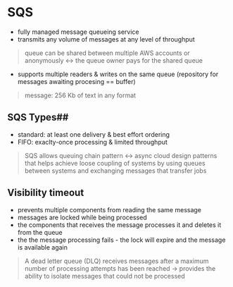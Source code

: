 # SQS #
- fully managed message queueing service
- transmits any volume of messages at any level of throughput

> queue can be shared between multiple AWS accounts or anonymously <-> the queue owner pays for the shared queue

- supports multiple readers & writes on the same queue (repository for messages awaiting procesing == buffer)

> message: 256 Kb of text in any format

## SQS Types##
- standard: at least one delivery & best effort ordering
- FIFO: exaclty-once processing & limited throughput

> SQS allows queuing chain pattern <-> async cloud design patterns that helps achieve loose coupling of systems by using queues between systems and exchanging messages that transfer jobs

## Visibility timeout ##
- prevents multiple components from reading the same message 
- messages are locked while being processed
- the components that receives the message processes it and deletes it from the queue
- the the message processing fails - the lock will expire and the message is available again

> A dead letter queue (DLQ) receives messages after a maximum number of processing attempts has been reached -> provides the ability to isolate messages that could not be processed
